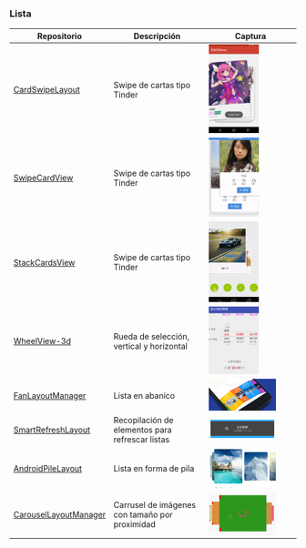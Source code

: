 ### Lista
Repositorio | Descripción | Captura
-|-|-
[CardSwipeLayout](https://github.com/yuqirong/CardSwipeLayout) | Swipe de cartas tipo Tinder | <img src="../images/CardSwipeLayout.png" width=60%>
[SwipeCardView](https://github.com/xiepeijie/SwipeCardView) | Swipe de cartas tipo Tinder | <img src="../images/SwipeCardView.png" width=60%>
[StackCardsView](https://github.com/wensefu/StackCardsView) | Swipe de cartas tipo Tinder | <img src="../images/StackCardsView.png" width=60%>
[WheelView-3d](https://github.com/youxiaochen/WheelView-3d) | Rueda de selección, vertical y horizontal | <img src="../images/WheelView.png" width=60%>
[FanLayoutManager](https://github.com/Cleveroad/FanLayoutManager) | Lista en abanico | <img src="../images/FanLayoutManager.png" width=80%>
[SmartRefreshLayout](https://github.com/scwang90/SmartRefreshLayout) | Recopilación de elementos para refrescar listas | <img src="../images/SmartRefreshLayout.png" width=80%>
[AndroidPileLayout](https://github.com/xmuSistone/AndroidPileLayout) | Lista en forma de pila | <img src="../images/AndroidPileLayout.png" width=80%>
[CarouselLayoutManager](https://github.com/Azoft/CarouselLayoutManager) | Carrusel de imágenes con tamaño por proximidad | <img src="../images/CarouselLayoutManager.png" width=80%>
